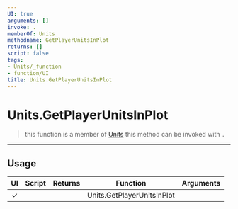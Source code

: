 ```yaml
---
UI: true
arguments: []
invoke: .
memberOf: Units
methodname: GetPlayerUnitsInPlot
returns: []
script: false
tags:
- Units/_function
- function/UI
title: Units.GetPlayerUnitsInPlot
---
```

# Units.GetPlayerUnitsInPlot
> this function is a member of [Units](civ-6/lua/Units.md)
> this method can be invoked with `.`
-----
## Usage
|  UI | Script | Returns | Function | Arguments |
|:---:|:------:|-------:|:--------:|:---------|
|✓| ||Units.GetPlayerUnitsInPlot||
